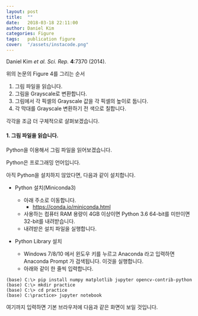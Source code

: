 ```yaml
---
layout: post
title:  ""
date:   2018-03-18 22:11:00
author: Daniel Kim
categories: Figure
tags:	publication figure
cover:  "/assets/instacode.png"
---
```


Daniel Kim *et al.* *Sci. Rep.* **4**:7370 (2014).

위의 논문의 Figure 4를 그리는 순서
1. 그림 파일을 읽습니다. 
2. 그림을 Grayscale로 변환합니다. 
3. 그림에서 각 픽셀의 Grayscale 값을 각 픽셀의 높이로 둡니다.
4. 각 막대를 Grayscale 변환하기 전 색으로 칠합니다.

각각을 조금 더 구체적으로 살펴보겠습니다.


#### 1. 그림 파일을 읽습니다.
Python을 이용해서 그림 파일을 읽어보겠습니다. 

Python은 프로그래밍 언어입니다. 

아직 Python을 설치하지 않았다면, 다음과 같이 설치합니다.

- Python 설치(Miniconda3)
  - 아래 주소로 이동합니다. 
    - https://conda.io/miniconda.html
  - 사용하는 컴퓨터 RAM 용량이 4GB 이상이면 Python 3.6 64-bit를 미만이면 32-bit를 내려받습니다.
  - 내려받은 설치 파일을 실행합니다.


- Python Library 설치
  - Windows 7/8/10 에서 윈도우 키를 누르고 Anaconda 라고 입력하면 Anaconda Prompt 가 검색됩니다. 이것을 실행합니다.
  - 아래와 같이 한 줄씩 입력합니다.

```shell
(base) C:\> pip install numpy matplotlib jupyter opencv-contrib-python
(base) C:\> mkdir practice
(base) C:\> cd practice
(base) C:\practice> jupyter notebook
```

여기까지 입력하면 기본 브라우저에 다음과 같은 화면이 보일 것입니다.
